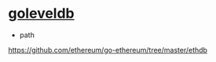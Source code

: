 # [goleveldb](https://github.com/syndtr/goleveldb)

- path

https://github.com/ethereum/go-ethereum/tree/master/ethdb